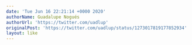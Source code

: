 ```yaml
---
date: 'Tue Jun 16 22:21:14 +0000 2020'
authorName: Guadalupe Nogués
authorUrl: 'https://twitter.com/uadlup'
originalPost: 'https://twitter.com/uadlup/status/1273017819177852934'
layout: like
---
```

